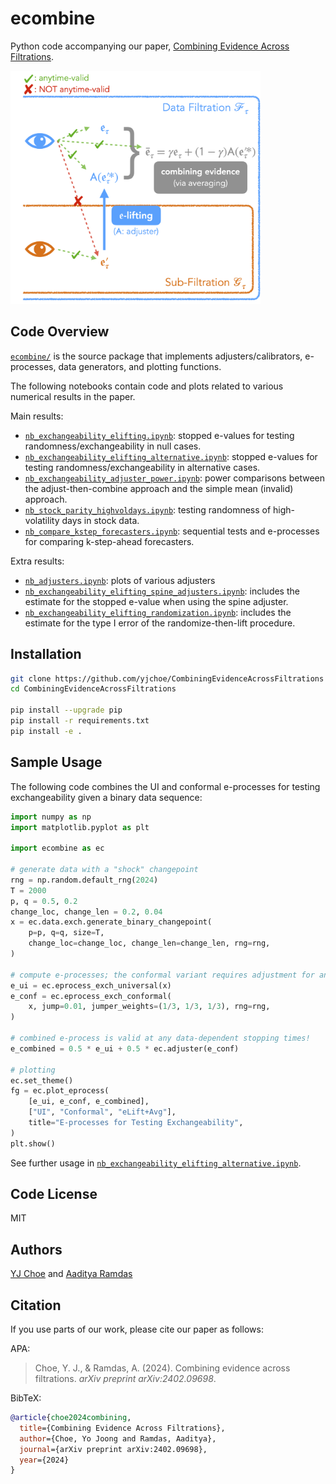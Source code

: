 # ecombine

Python code accompanying our paper, [Combining Evidence Across Filtrations](https://arxiv.org/abs/2402.09698).

<img src="eLifting.png" alt="eLifting" width="400"/>

## Code Overview

[`ecombine/`](ecombine) is the source package that implements adjusters/calibrators, e-processes, data generators, and plotting functions.

The following notebooks contain code and plots related to various numerical results in the paper.

Main results:
* [`nb_exchangeability_elifting.ipynb`](nb_exchangeability_elifting.ipynb): 
  stopped e-values for testing randomness/exchangeability in null cases.
* [`nb_exchangeability_elifting_alternative.ipynb`](nb_exchangeability_elifting_alternative.ipynb): 
  stopped e-values for testing randomness/exchangeability in alternative cases.
* [`nb_exchangeability_adjuster_power.ipynb`](nb_exchangeability_adjuster_power.ipynb): 
  power comparisons between the adjust-then-combine approach and the simple mean (invalid) approach.
* [`nb_stock_parity_highvoldays.ipynb`](nb_stock_parity_highvoldays.ipynb): 
  testing randomness of high-volatility days in stock data.
* [`nb_compare_kstep_forecasters.ipynb`](nb_compare_kstep_forecasters.ipynb): 
  sequential tests and e-processes for comparing k-step-ahead forecasters.

Extra results:
* [`nb_adjusters.ipynb`](nb_adjusters.ipynb): 
  plots of various adjusters
* [`nb_exchangeability_elifting_spine_adjusters.ipynb`](nb_exchangeability_elifting_spine_adjusters.ipynb): 
  includes the estimate for the stopped e-value when using the spine adjuster.
* [`nb_exchangeability_elifting_randomization.ipynb`](nb_exchangeability_elifting_randomization.ipynb): 
  includes the estimate for the type I error of the randomize-then-lift procedure.

## Installation

```sh
git clone https://github.com/yjchoe/CombiningEvidenceAcrossFiltrations
cd CombiningEvidenceAcrossFiltrations

pip install --upgrade pip
pip install -r requirements.txt
pip install -e .
```

## Sample Usage

The following code combines the UI and conformal e-processes for testing exchangeability given a binary data sequence:
```python
import numpy as np
import matplotlib.pyplot as plt

import ecombine as ec

# generate data with a "shock" changepoint
rng = np.random.default_rng(2024)
T = 2000
p, q = 0.5, 0.2
change_loc, change_len = 0.2, 0.04
x = ec.data.exch.generate_binary_changepoint(
    p=p, q=q, size=T, 
    change_loc=change_loc, change_len=change_len, rng=rng,
)

# compute e-processes; the conformal variant requires adjustment for anytime-validity wrt data
e_ui = ec.eprocess_exch_universal(x)
e_conf = ec.eprocess_exch_conformal(
    x, jump=0.01, jumper_weights=(1/3, 1/3, 1/3), rng=rng,
)

# combined e-process is valid at any data-dependent stopping times!
e_combined = 0.5 * e_ui + 0.5 * ec.adjuster(e_conf)

# plotting
ec.set_theme()
fg = ec.plot_eprocess(
    [e_ui, e_conf, e_combined],
    ["UI", "Conformal", "eLift+Avg"],
    title="E-processes for Testing Exchangeability",
)
plt.show()
```

See further usage in [`nb_exchangeability_elifting_alternative.ipynb`](nb_exchangeability_elifting_alternative.ipynb).

## Code License

MIT

## Authors

[YJ Choe](http://yjchoe.github.io/) and 
[Aaditya Ramdas](https://www.stat.cmu.edu/~aramdas/)

## Citation

If you use parts of our work, please cite our paper as follows:

APA:
> Choe, Y. J., & Ramdas, A. (2024). Combining evidence across filtrations. _arXiv preprint arXiv:2402.09698_.

BibTeX:
```bibtex
@article{choe2024combining,
  title={Combining Evidence Across Filtrations},
  author={Choe, Yo Joong and Ramdas, Aaditya},
  journal={arXiv preprint arXiv:2402.09698},
  year={2024}
}
```
